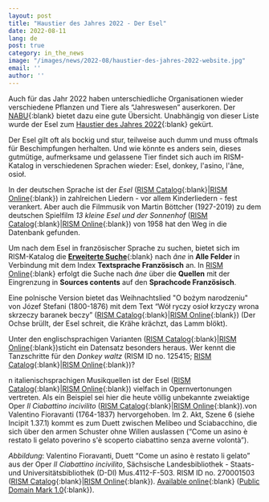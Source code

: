 ```yaml
---
layout: post
title: "Haustier des Jahres 2022 - Der Esel"
date: 2022-08-11
lang: de
post: true
category: in_the_news
image: "/images/news/2022-08/haustier-des-jahres-2022-website.jpg"
email: ''
author: ''
---
```


Auch für das Jahr 2022 haben unterschiedliche Organisationen wieder verschiedene Pflanzen und Tiere als “Jahreswesen” auserkoren. Der [NABU](https://www.nabu.de/tiere-und-pflanzen/aktionen-und-projekte/natur-des-jahres/2022.html){:blank} bietet dazu eine gute Übersicht. Unabhängig von dieser Liste wurde der Esel zum [Haustier des Jahres 2022](https://www.buendnis-mensch-und-tier.de/haustier-des-jahres/2022-der-esel/){:blank} gekürt.    

Der Esel gilt oft als bockig und stur, teilweise auch dumm und muss oftmals für Beschimpfungen herhalten. Und wie könnte es anders sein, dieses gutmütige, aufmerksame und gelassene Tier findet sich auch im RISM-Katalog in verschiedenen Sprachen wieder: Esel, donkey, l'asino, l'âne, osioł.  

In der deutschen Sprache ist der _Esel_ ([RISM Catalog](https://opac.rism.info/search?View=rism&q=Esel){:blank}\|[RISM Online](https://rism.online/search?q=esel&mode=sources&page=1&rows=20){:blank}) in zahlreichen Liedern - vor allem Kinderliedern - fest verankert. Aber auch die Filmmusik von Martin Böttcher (1927-2019) zu dem deutschen Spielfilm _13 kleine Esel und der Sonnenhof_ ([RISM Catalog](https://opac.rism.info/search?id=1001083217&View=rism){:blank}\|[RISM Online](https://rism.online/sources/1001083217){:blank}) von 1958 hat den Weg in die Datenbank gefunden.  

Um nach dem Esel in französischer Sprache zu suchen, bietet sich im RISM-Katalog die [**Erweiterte Suche**](https://opac.rism.info/metaopac/start.do?View=rism&SearchType=2&Language=de){:blank} nach _âne_ in **Alle Felder** in Verbindung mit dem Index **Textsprache Französisch** an. In [RISM Online](https://rism.online/search?q=%C3%A2ne&mode=sources&fq=text-language%3Afre&page=1&rows=20){:blank} erfolgt die Suche nach _âne_ über die **Quellen** mit der Eingrenzung in **Sources contents** auf den **Sprachcode Französisch**.

Eine polnische Version bietet das Weihnachtslied "O bożym narodzeniu" von Józef Stefani (1800-1876) mit dem Text “Wół ryczy osioł krzyczy wrona skrzeczy baranek beczy” ([RISM Catalog](https://opac.rism.info/search?id=1001119957&View=rism){:blank}\|[RISM Online](https://rism.online/sources/1001119957){:blank}) (Der Ochse brüllt, der Esel schreit, die Krähe krächzt, das Lamm blökt).

Unter den englischsprachigen Varianten ([RISM Catalog](https://opac.rism.info/search?View=rism&q=donkey){:blank}\|[RISM Online](https://rism.online/search?q=donkey&mode=sources&page=1&rows=20){:blank})sticht ein Datensatz besonders heraus. Wer kennt die Tanzschritte für den _Donkey waltz_ (RISM ID no. 125415; [RISM Catalog](https://opac.rism.info/search?id=125415&View=rism){:blank}\|[RISM Online](https://rism.online/sources/125415){:blank})?    

n italienischsprachigen Musikquellen ist der Esel ([RISM Catalog](https://opac.rism.info/search?View=rism&q=asino){:blank}\|[RISM Online](https://rism.online/search?q=asino&mode=sources&page=1&rows=20){:blank}) vielfach in Opernvertonungen vertreten. Als ein Beispiel sei hier die heute völlig unbekannte zweiaktige Oper _Il Ciabattino incivilito_ ([RISM Catalog](https://opac.rism.info/search?id=270001503&View=rism){:blank}\|[RISM Online](https://rism.online/sources/270001503){:blank}).von Valentino Fioravanti (1764-1837) hervorgehoben. Im 2. Akt, Szene 6 (siehe Incipit 1.37.1) kommt es zum Duett zwischen Melibeo und Sciabacchino, die sich über den armen Schuster ohne Willen auslassen (“Come un asino è restato li gelato poverino s'è scoperto ciabattino senza averne volontà”).   

_Abbildung_: Valentino Fioravanti, Duett “Come un asino è restato li gelato” aus der Oper _Il Ciabattino incivilito_, Sächsische Landesbibliothek - Staats- und Universitätsbibliothek (D-Dl) Mus.4112-F-503. RISM ID no. 270001503 ([RISM Catalog](https://rism.online/sources/270001503){:blank}\|[RISM Online](https://rism.online/sources/270001503){:blank}). [Available online](https://digital.slub-dresden.de/werkansicht/dlf/103891/627){:blank} ([Public Domain Mark 1.0](https://creativecommons.org/publicdomain/mark/1.0/){:blank}).
